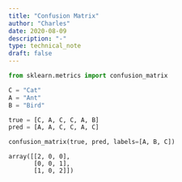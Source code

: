 ```yaml
---
title: "Confusion Matrix"
author: "Charles"
date: 2020-08-09
description: "-"
type: technical_note
draft: false
---
```


```python
from sklearn.metrics import confusion_matrix
```


```python
C = "Cat"
A = "Ant"
B = "Bird"
```


```python
true = [C, A, C, C, A, B]
pred = [A, A, C, C, A, C]
```


```python
confusion_matrix(true, pred, labels=[A, B, C])
```




    array([[2, 0, 0],
           [0, 0, 1],
           [1, 0, 2]])




```python

```
